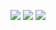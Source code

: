 ![](https://raw.githubusercontent.com/vn7n24fzkq/vn7n24fzkq/master/profile-summary-card-output/solarized/profile-details.svg)
![](https://raw.githubusercontent.com/vn7n24fzkq/vn7n24fzkq/master/profile-summary-card-output/solarized/repos-per-language.svg)
![](https://raw.githubusercontent.com/vn7n24fzkq/vn7n24fzkq/master/profile-summary-card-output/solarized/most-commit-language.svg)
